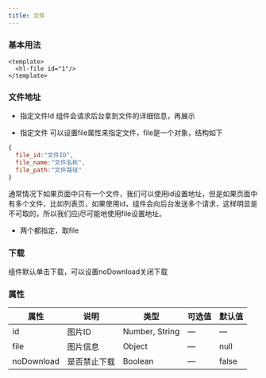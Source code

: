 ```yaml
---
title: 文件
---
```

### 基本用法
~~~vue
<template>
  <hl-file id="1"/>
</template>
~~~

### 文件地址
+ 指定文件Id
组件会请求后台拿到文件的详细信息，再展示

+ 指定文件
可以设置file属性来指定文件，file是一个对象，结构如下
~~~js
{
  file_id:"文件ID",
  file_name:"文件名称",
  file_path:"文件路径"
}
~~~
通常情况下如果页面中只有一个文件，我们可以使用id设置地址，但是如果页面中有多个文件，比如列表页，如果使用id，组件会向后台发送多个请求，这样明显是不可取的，所以我们应j尽可能地使用file设置地址。

+ 两个都指定，取file

### 下载
组件默认单击下载，可以设置noDownload关闭下载

### 属性
| 属性    | 说明   | 类型  | 可选值 | 默认值  |
| ------- | ------ | ------| ------ | ------  |
|  id   | 图片ID | Number, String |  —  |  —   |
|  file   | 图片信息 | Object |  —    |  null  |
|  noDownload | 是否禁止下载 | Boolean |  —  | false |